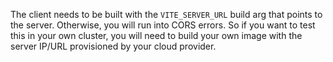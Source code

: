 The client needs to be built with the `VITE_SERVER_URL` build arg that points to the server. Otherwise, you will run into CORS errors. So if you want to test this in your own cluster, you will need to build your own image with the server IP/URL provisioned by your cloud provider.
